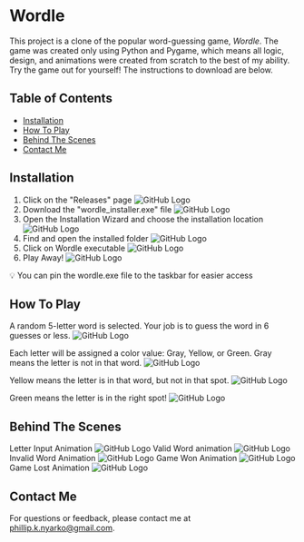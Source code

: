 # Wordle 

This project is a clone of the popular word-guessing game, _Wordle_. The game was created only using Python and Pygame, which means all logic, design, and animations were created from scratch to the best of my ability. Try the game out for yourself! The instructions to download are below.

## Table of Contents
- [Installation](#installation)
- [How To Play](#how-to-play)
- [Behind The Scenes](#behind-the-Scenes)
- [Contact Me](#contact-me)

## Installation
  1. Click on the "Releases" page
  ![GitHub Logo](https://github.githubassets.com/images/modules/logos_page/GitHub-Mark.png)
  3. Download the "wordle_installer.exe" file
  ![GitHub Logo](https://github.githubassets.com/images/modules/logos_page/GitHub-Mark.png)
  5. Open the Installation Wizard and choose the installation location
     ![GitHub Logo](https://github.githubassets.com/images/modules/logos_page/GitHub-Mark.png)
  7. Find and open the installed folder
     ![GitHub Logo](https://github.githubassets.com/images/modules/logos_page/GitHub-Mark.png)
  9. Click on Wordle executable
      ![GitHub Logo](https://github.githubassets.com/images/modules/logos_page/GitHub-Mark.png)
  11. Play Away!
      ![GitHub Logo](https://github.githubassets.com/images/modules/logos_page/GitHub-Mark.png)


💡 You can pin the wordle.exe file to the taskbar for easier access

## How To Play
A random 5-letter word is selected. Your job is to guess the word in 6 guesses or less.
  ![GitHub Logo](https://github.githubassets.com/images/modules/logos_page/GitHub-Mark.png)
  
Each letter will be assigned a color value: Gray, Yellow, or Green.
  Gray means the letter is not in that word.
      ![GitHub Logo](https://github.githubassets.com/images/modules/logos_page/GitHub-Mark.png)

  Yellow means the letter is in that word, but not in that spot.
      ![GitHub Logo](https://github.githubassets.com/images/modules/logos_page/GitHub-Mark.png)

  Green means the letter is in the right spot!
      ![GitHub Logo](https://github.githubassets.com/images/modules/logos_page/GitHub-Mark.png)


## Behind The Scenes
  Letter Input Animation
      ![GitHub Logo](https://github.githubassets.com/images/modules/logos_page/GitHub-Mark.png)
  Valid Word animation
      ![GitHub Logo](https://github.githubassets.com/images/modules/logos_page/GitHub-Mark.png)
  Invalid Word Animation
      ![GitHub Logo](https://github.githubassets.com/images/modules/logos_page/GitHub-Mark.png)
  Game Won Animation
      ![GitHub Logo](https://github.githubassets.com/images/modules/logos_page/GitHub-Mark.png)
  Game Lost Animation
      ![GitHub Logo](https://github.githubassets.com/images/modules/logos_page/GitHub-Mark.png)

## Contact Me
For questions or feedback, please contact me at [phillip.k.nyarko@gmail.com](phillip.k.nyarko@gmail.com).
